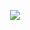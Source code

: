 <p align="center"><img src="[https://i.giphy.com/RThN0hOS2GO4M.gif](https://d3fopzgcfbf6a3.cloudfront.net/i5kkir%2Fpreview%2F63429572%2Fmain_large.gif?response-content-disposition=inline%3Bfilename%3D%22main_large.gif%22%3B&response-content-type=image%2Fgif&Expires=1735639042&Signature=N2U7jA34nyHSML09plVUhLPCS3xYgJDKM7RVvNUepSIsKveeMd58bt6c7QukN6damvCBZur0qxDqV~ILVOihwtIoWrZlQ--hW~Igd8Mwt3S2fDqeDH3r~e7I7T1Ozh-dBmj2asixLHZrK69OuwnIRvMOW3jfLtVXRUXifoi45rVWI8hYYRgLtYoSS~ORxLdYZ8fg59tI7erFkQym8su807dtDdKQ7HybERd9WYQ5ucIe6gBZPUZY7mTX4yki-kWXACQQPvzUOaONaLVdTonUhZ6LQOoWb7M-dlm50H8vRXRWTA~A-Gc-kAEFsZ0CIQU8T1OGdE5gzTBXUEeC0P~rIQ__&Key-Pair-Id=APKAJT5WQLLEOADKLHBQ)" /></p>
